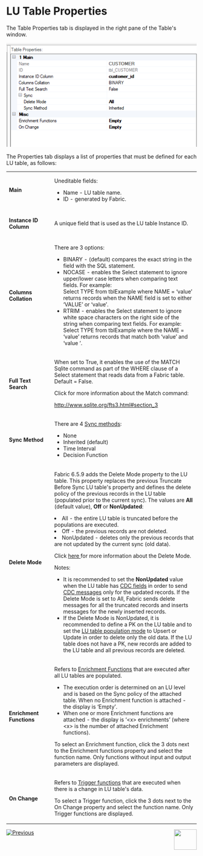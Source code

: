 # LU Table Properties

The Table Properties tab is displayed in the right pane of the Table's window.


![image](images/06_04_table_properties.png)


The Properties tab displays a list of properties that must be defined for each LU table, as follows:

<table width="900pxl">
<tbody>
<tr>
<td width="200pxl">
<p><strong>Main</strong></p>
</td>
<td width="700pxl">
<p>Uneditable fields:</p>
<ul>
<li>Name - LU table name.</li>
<li>ID - generated by Fabric.</li>
</ul>
</td>
</tr>
<tr>
<td width="200pxl">
<p><h4>Instance ID Column</h4></p>
</td>
<td width="700pxl">
<p>A unique field that is used as the LU table Instance ID.</a></p>
</td>
</tr>
<tr>
<td width="200pxl">
<p><h4>Columns Collation</h4></p>
</td>
<td width="700pxl">
<p>There are 3 options:</p>
<ul>
<li>BINARY - (default) compares the exact string in the field with the SQL statement.</li>
<li>NOCASE - enables the Select statement to ignore upper/lower case letters when comparing text fields. For example: <br /> Select TYPE from tblExample where NAME = &lsquo;value&rsquo; returns records when the NAME field is set to either &lsquo;VALUE&rsquo; or &lsquo;value&rsquo;.</li>
<li>RTRIM - enables the Select statement to ignore white space characters on the right side of the string when comparing text fields. For example:<br /> Select TYPE from tblExample where the NAME = &lsquo;value&rsquo; returns records that match both &lsquo;value&rsquo; and &lsquo;value &lsquo;.</li>
</ul>
</td>
</tr>
<tr>
<td width="200pxl">
<p><h4>Full Text Search</h4></p>
</td>
<td width="700pxl">
<p>When set to True, it enables the use of the MATCH Sqlite command as part of the WHERE clause of a Select statement that reads data from a Fabric table. Default = False.</p>
<p>Click for more information about the Match command:</p>
<p><a href="http://www.sqlite.org/fts3.html#section_3">http://www.sqlite.org/fts3.html#section_3</a></p>
</td>
</tr>
<tr>
<td width="200pxl">
<p><h4>Sync Method</h4></p>
</td>
<td width="700pxl">
<p>There are 4 <a href="/articles/14_sync_LU_instance/04_sync_methods.md">Sync methods</a>:</p>
<ul>
<li>None</li>
<li>Inherited (default)</li>
<li>Time Interval</li>
<li>Decision Function</li>
</ul>
</td>
</tr>
<tr>
<td width="200pxl">
<p><h4>Delete Mode</h4></p>
</td>
<td width="700pxl">
    <p>Fabric 6.5.9 adds the Delete Mode property to the LU table. This property replaces the previous Truncate Before Sync LU table's property and defines the delete policy of the previous records in the LU table (populated prior to the current sync). The values are <strong>All</strong> (default value), <strong>Off</strong> or <strong>NonUpdated</strong>: </p>
        <li>All - the entire LU table is truncated before the populations are executed.</li>
        <li>Off - the previous records are not deleted.</li>
        <li>NonUpdated - deletes only the previous records that are not updated by the current sync (old data). 
       <p></p>
       <p>Click <a href="/articles/14_sync_LU_instance/04_sync_methods.md#delete-mode-and-truncate-before-sync-properties">here </a> for more information about the Delete Mode.</p>  
   <p>Notes:</p>
   <ul>
    <li>It is recommended to set the <strong>NonUpdated</strong> value when the LU table has <a href="/articles/18_fabric_cdc/01_change_data_capture_overview.md">CDC fields</a> in order to send <a href="/articles/18_fabric_cdc/03_cdc_messages.md">CDC messages</a> only for the updated records. If the Delete Mode is set to All, Fabric sends delete messages for all the truncated records and inserts messages for the newly inserted records.</li>
    <li>If the Delete Mode is NonUpdated, it is recommended to define a PK on the LU table and to set the <a href="/articles/07_table_population/04_table_population_properties_tab.md#target-lu-table-properties">LU table population mode</a> to Upsert or Update in order to delete only the old data. If the LU table does not have a PK, new records are added to the LU table and all previous records are deleted.</li>
 </ul>
</td>
</tr>
<tr>
<td width="200pxl">  
<p><h4>Enrichment Functions</h4></p>
</td>
<td width="700pxl">
<p>Refers to <a href="/articles/10_enrichment_function/01_enrichment_function_overview.md">Enrichment Functions</a> that are executed after all LU tables are populated.</p>
<ul>
<li>The execution order is determined on an LU level and is based on the Sync policy of the attached table. When no Enrichment function is attached - the display is &lsquo;Empty&rsquo;.</li>
<li>When one or more Enrichment functions are attached - the display is &lsquo;&lt;x&gt; enrichments&rsquo; (where &lt;x&gt; is the number of attached Enrichment functions).</li>
</ul>
<p>To select an Enrichment function, click the 3 dots next to the Enrichment functions property and select the function name. Only functions without input and output parameters are displayed.</p>
</td>
</tr>
</tr>
<tr>
<td width="200pxl">  
<p><h4>On Change</h4></p>
</td>
<td width="700pxl">
<p>Refers to <a href="/articles/07_table_population/11_4_creating_a_trigger_function.md">Trigger functions</a> that are executed when there is a change in LU table's data.</p>
<p>To select a Trigger function, click the 3 dots next to the On Change property and select the function name. Only Trigger functions are displayed.</p>
</td>
</tr>
</tbody>
</table>    


[![Previous](/articles/images/Previous.png)](03_table_indexes.md)[<img align="right" width="60" height="54" src="/articles/images/Next.png">](05_business_tables.md)
